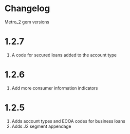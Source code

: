 # Changelog

Metro_2 gem versions

# 1.2.7
1. A code for secured loans added to the account type

# 1.2.6
1. Add more consumer information indicators

# 1.2.5
1. Adds account types and ECOA codes for business loans
2. Adds J2 segment appendage
